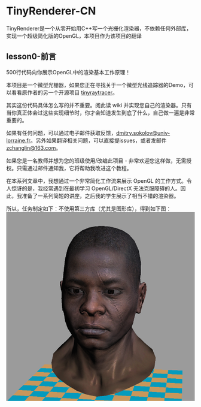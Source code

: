 # TinyRenderer-CN
TinyRenderer是一个从零开始用C++写一个光栅化渲染器，不依赖任何外部库，实现一个超级简化版的OpenGL，本项目作为该项目的翻译

## lesson0-前言
500行代码向你展示OpenGL中的渲染基本工作原理！

本项目是一个微型光栅器，如果您正在寻找关于一个微型光线追踪器的Demo，可以看看原作者的另一个开源项目 [tinyraytracer](https://github.com/ssloy/tinyraytracer)。

其实这份代码具体怎么写的并不重要。阅此读 wiki 并实现您自己的渲染器。只有当你真正体会过这些实现细节时，你才会知道发生到底了什么，自己做一遍是非常重要的。

如果有任何问题，可以通过电子邮件获取反馈，[dmitry.sokolov@univ-lorraine.fr](mailto:dmitry.sokolov@univ-lorraine.fr)。另外如果翻译相关问题，可以直接提issues，或者发邮件[zchanglin@163.com](mailto:zchanglin@163.com)。

如果您是一名教师并想为您的班级使用/改编此项目 - 非常欢迎您这样做，无需授权。只需通过邮件通知我，它将帮助我改进这个教程。

在本系列文章中，我想通过一个非常简化工作流来展示 OpenGL 的工作方式。令人惊讶的是，我经常遇到在最初学习 OpenGL/DirectX 无法克服障碍的人。因此，我准备了一系列简短的讲座，之后我的学生展示了相当不错的渲染器。

所以，任务制定如下：不使用第三方库（尤其是图形库），得到如下图：
![](./docs/image/01.png)
